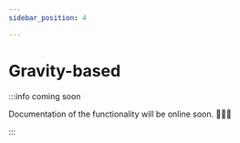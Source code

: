 ```yaml
---
sidebar_position: 4

---
```


# Gravity-based

:::info coming soon

Documentation of the functionality will be online soon. 🧑🏻‍💻

:::

